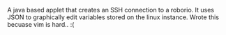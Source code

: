 A java based applet that creates an SSH connection to a roborio. It uses JSON to graphically edit variables stored on the linux instance. 
Wrote this becuase vim is hard.. :(
